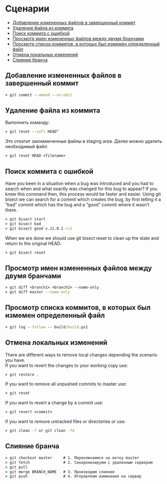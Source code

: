 # Сценарии
* [Добавление измененных файлов в завершенный коммит](#добавление-измененных-файлов-в-завершенный-коммит)
* [Удаление файла из коммита]()
* [Поиск коммита с ошибкой]()
* [Просмотр имен измененных файлов между двумя бранчами]()
* [Просмотр списка коммитов, в которых был измемен определенный файл]()
* [Отмена локальных изменений]()
* [Слияние бранча]()
## Добавление измененных файлов в завершенный коммит
```cmd
> git commit --amend --no-edit
```
## Удаление файла из коммита
Выполнить команду:
```cmd
> git reset --soft HEAD^
```
Это откатит закоммиченные файлы в staging area. Далее можно удалить необходимый файл:
```cmd
> git reset HEAD <filename>
```
## Поиск коммита с ошибкой
Have you been in a situation when a bug was introduced and you had to search when and what exactly was changed for this bug to appear? If you knew this command then, this process would be faster and easier. Using git bisect we can search for a commit which creates the bug, by first telling it a “bad” commit which has the bug and a “good” commit where it wasn’t there.
```cmd
> git bisect start
> git bisect bad
> git bisect good v.11.0.1-rc2
```
When we are done we should use git bisect reset to clean up the state and return to the original HEAD.
```cmd
> git bisect reset
```
## Просмотр имен измененных файлов между двумя бранчами
```cmd
> git diff <branch1> <branch2> --name-only
> git diff master --name-only
```
## Просмотр списка коммитов, в которых был измемен определенный файл
```cmd
> git log --follow -- build/build.ps1
```
## Отмена локальных изменений
There are different ways to remove local changes depending the scenario you have.  
If you want to revert the changes to your working copy use:
```cmd
> git restore .
```
If you want to remove all unpushed commits to master use:
```cmd
> git reset
```
If you want to revert a change by a commit use:
```cmd
> git revert <commit>
```
If you want to remove untracked files or directories or use:
```cmd
> git clean -f or git clean -fd
```
## Слияние бранча
```cmd
> git checkout master     # 1. Переключаемся на ветку master
> git fetch               # 2. Синхронизируем с удаленным сервером
> git pull
> git merge BRANCH_NAME   # 3. Производим слияние
> git push                # 4. Отправляем изменения на сервер
```

